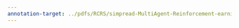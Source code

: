 ```yaml
---
annotation-target: ../pdfs/RCRS/simpread-MultiAgent-Reinforcement-earning-for-RoboCup-Rescue-Simulator.pdf
---
```

